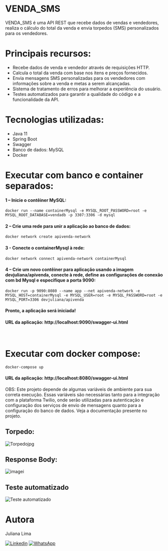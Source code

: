 # VENDA_SMS 

 VENDA_SMS é uma API REST que recebe dados de vendas e vendedores, realiza o cálculo do total da venda e envia torpedos (SMS) personalizados para os vendedores.
 
# Principais recursos: 

- Recebe dados de venda e vendedor através de requisições HTTP. 
- Calcula o total da venda com base nos itens e preços fornecidos. 
- Envia mensagens SMS personalizadas para os vendedores com informações sobre a venda e metas a serem alcançadas. 
- Sistema de tratamento de erros para melhorar a experiência do usuário. 
- Testes automatizados para garantir a qualidade do código e a funcionalidade da API. 

# Tecnologias utilizadas:

- Java 11
- Spring Boot
- Swagger
- Banco de dados: MySQL
- Docker

# Executar com banco e container separados:
#### 1 – Inicie o contêiner MySQL:
`docker run --name containerMysql -e MYSQL_ROOT_PASSWORD=root -e MYSQL_ROOT_DATABASE=vendadb -p 3307:3306 -d mysql`
####  2 – Crie uma rede para unir a aplicação ao banco de dados:
`docker network create apivenda-network`
####  3 - Conecte o containerMysql à rede:
`docker network connect apivenda-network containerMysql`
#### 4 – Crie um novo contêiner para aplicação usando a imagem devjuliana/apivenda, conecte à rede, define as configurações de conexão com bd Mysql e especifique a porta 9090:
`docker run -p 9090:8080 --name app --net apivenda-network -e MYSQL_HOST=containerMysql -e MYSQL_USER=root -e MYSQL_PASSWORD=root -e MYSQL_PORT=3306 devjuliana/apivenda`
#### Pronto, a aplicação será iniciada!
#### URL da aplicação: http://localhost:9090/swagger-ui.html

<br/>

# Executar com docker compose: 
`docker-compose up`
#### URL da aplicação: http://localhost:8080/swagger-ui.html
OBS: Este projeto depende de algumas variáveis de ambiente para sua correta execução. Essas variáveis são necessárias tanto para a integração com a plataforma Twilio, onde serão utilizadas 
para autenticação e configuração dos serviços de envio de mensagens quanto para a configuração do banco de dados. Veja a documentação presente no projeto.
<br/>

## Torpedo:
![Torpedojpg](https://github.com/JuhLima85/ApiEnvioSms/assets/89745459/24a8ca33-a2da-47c4-af0f-260209a903e7)

## Response Body:
![imagei](https://github.com/JuhLima85/ApiEnvioSms/assets/89745459/d10bc89c-6b92-4a55-b805-92ac0b1a1180)

## Teste automatizado
![Teste automatizado](https://github.com/JuhLima85/VENDA_SMS/assets/89745459/dad69ac3-77c5-406b-93d5-1bb29dde1156)
<br/>

#### 
# Autora
Juliana Lima

[![Linkedin](https://img.shields.io/badge/-LinkedIn-%230077B5?style=for-the-badge&logo=linkedin&logoColor=white)](https://www.linkedin.com/feed/?trk=guest_homepage-basic_nav-header-signin)
[![WhatsApp](https://img.shields.io/badge/WhatsApp-25D366?style=for-the-badge&logo=whatsapp&logoColor=white)](https://contate.me/Juliana-Lima)

